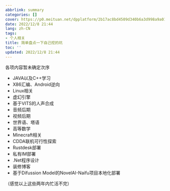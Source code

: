 ```yaml
---
abbrlink: summary
categories: []
cover: https://p0.meituan.net/dpplatform/2b17ac8bd4509d340b6a3d998a9a015598970.jpg
date: 2022/12/8 21:44
lang: zh-CN
tags:
- 个人相关
title: 简单盘点一下自己挖的坑
toc: ''
updated: 2022/12/8 21:44
---
```

各项内容暂未确定次序

<!--more-->

- JAVA以及C++学习
- X86汇编、Android逆向
- Linux相关
- 虚幻引擎
- 基于VITS的人声合成
- 音频后期
- 视频后期
- 世界语、塔语
- 高等数学
- Minecraft相关
- CDDA联机可行性探索
- Rustdesk部署
- 私有IM部署
- .Net程序设计
- 装修博客
- 基于Difussion Model的NovelAI-Naifu项目本地化部署

（感觉以上这些两年内忙活不完）
